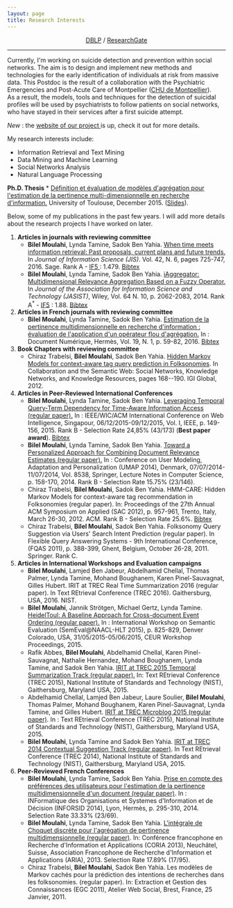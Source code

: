 ```yaml
---
layout: page
title: Research Interests
---
```


<div align="center">
<a href="http://dblp.uni-trier.de/pers/hd/m/Moulahi:Bilel" target="_blank">DBLP</a> / <a href="https://www.researchgate.net/profile/Bilel_Moulahi" target="_blank">ResearchGate</a> 
</div>

----

Currently, I'm working on suicide detection and prevention within social networks. The aim is to design and implement new methods and technologies for the early identification of individuals at risk from massive data. This Postdoc is the result of a collaboration with the Psychiatric Emergencies and Post-Acute Care of Montpellier ([CHU de Montpellier](http://www.chu-montpellier.fr/)).  
As a result, the models, tools and techniques for the detection of suicidal profiles will be used by psychiatrists to follow patients on social networks, who have stayed in their services after a first suicide attempt.


<link href="//maxcdn.bootstrapcdn.com/font-awesome/4.1.0/css/font-awesome.min.css" rel="stylesheet">
<i class='fa fa-bell faa-ring animated fa-1x'>  New </i> :  the <a href = "http://advanse.lirmm.fr/dontdoit/">website of our project </a> is up, check it out for more details. 

My research interests include:

- Information Retrieval and Text Mining
- Data Mining and Machine Learning
- Social Networks Analysis
- Natural Language Processing

**Ph.D. Thesis**
    * [Définition et évaluation de modèles d'agrégation pour l'estimation de la pertinence multi-dimensionnelle en recherche d'information.](https://hal-univ-tlse2.archives-ouvertes.fr/tel-01249652/file/Thesis_Moulahi_2015.pdf) University of Toulouse, December 2015. ([Slides](http://www.slideshare.net/ptithacker/dfinition-et-valuation-de-modles-dagrgation-pour-lestimation-de-la-pertinence-multidimensionnelle-en-recherche-dinformation)).


Below, some of my publications in the past few years. I will add more details about the research projects I have worked on later. 


1. **Articles in journals with reviewing committee**
    * **Bilel Moulahi**, Lynda Tamine, Sadok Ben Yahia. [When time meets information retrieval: Past proposals, current plans and future trends.]( https://www.irit.fr/publis/IRIS/JIS2016_MTB.pdf) In <i>Journal of Information Science (JIS)</i>. Vol. 42, N. 6, pages 725-747, 2016. Sage. Rank A - <a href = "https://goo.gl/Cwh7cuIF5"> IF5 </a> : 1.479. [Bibtex](http://dblp.uni-trier.de/rec/bibtex/journals/jis/MoulahiTY16)
    * **Bilel Moulahi**, Lynda Tamine, Sadok Ben Yahia. [iAggregator: Multidimensional Relevance Aggregation Based on a Fuzzy Operator.](https://www.irit.fr/publis/SIG/Moulahi_et_al_Jasist2014.pdf) In <i>Journal of the Association for Information Science and Technology (JASIST)</i>, Wiley, Vol. 64 N. 10, p. 2062-2083, 2014. Rank A<sup>&#42;</sup> - [IF5](https://goo.gl/CcW6Ms) : 1.88. [Bibtex](http://dblp.uni-trier.de/rec/bibtex/journals/jasis/MoulahiTY14)
1. **Articles in French journals with reviewing committee**
	* **Bilel Moulahi**, Lynda Tamine, Sadok Ben Yahia. [Estimation de la pertinence multidimensionnelle en recherche d'information : évaluation de l'application d'un opérateur flou d'agrégation.](https://www.irit.fr/publis/IRIS/RevueDN2016_MTB.pdf) In : Document Numérique, Hermès, Vol. 19, N. 1, p. 59-82, 2016. [Bibtex](http://dblp.uni-trier.de/rec/bibtex/journals/dn/MoulahiTY16)
1. **Book Chapters with reviewing committee**
    * Chiraz Trabelsi, **Bilel Moulahi**, Sadok Ben Yahia. [Hidden Markov Models for context-aware tag query prediction in Folksonomies](https://books.google.fr/books?id=yqOeBQAAQBAJ&pg=PA168&lpg=PA168&dq=Hidden+Markov+Models+for+context-aware+tag+query+prediction+in+Folksonomies.+In+Collaboration+and+the+Semantic+Web:+Social+Networks&source=bl&ots=avGg4p6FUM&sig=bUdbx-rxkMvchxL6_-DpYvjsPis&hl=en&sa=X&ved=0ahUKEwicotmR_o7QAhWG6RQKHcgoAkkQ6AEIIzAB#v=onepage&q=Hidden%20Markov%20Models%20for%20context-aware%20tag%20query%20prediction%20in%20Folksonomies.%20In%20Collaboration%20and%20the%20Semantic%20Web%3A%20Social%20Networks&f=false). In Collaboration and the Semantic Web: Social Networks, Knowledge Networks, and Knowledge Resources, pages 168--190. IGI Global, 2012.
1. **Articles in Peer-Reviewed International Conferences**
    * **Bilel Moulahi**, Lynda Tamine, Sadok Ben Yahia. [Leveraging Temporal Query-Term Dependency for Time-Aware Information Access (regular paper).](https://www.irit.fr/publis/SIG/2015_WI_MTB.pdf) In : IEEE/WIC/ACM International Conference on Web Intelligence, Singapour, 06/12/2015-09/12/2015, Vol. I, IEEE, p. 149-156, 2015. Rank B - Selection Rate 24,85% (43/173) (**Best paper award**). [Bibtex](http://dblp.uni-trier.de/rec/bibtex/conf/webi/MoulahiTY15)
    * **Bilel Moulahi**, Lynda Tamine, Sadok Ben Yahia. [Toward a Personalized Approach for Combining Document Relevance Estimates (regular paper).](https://www.irit.fr/publis/SIG/Moulahi_et_al_Umap2014.pdf) In : Conference on User Modeling, Adaptation and Personalization (UMAP 2014), Denmark, 07/07/2014-11/07/2014, Vol. 8538, Springer, Lecture Notes in Computer Science, p. 158-170, 2014.  Rank B - Selection Rate 15.75% (23/146). 
    * Chiraz Trabelsi, **Bilel Moulahi**, Sadok Ben Yahia. HMM-CARE: Hidden Markov Models for context-aware tag recommendation in Folksonomies (regular paper). In: Proceedings of the 27th Annual ACM Symposium on Applied (SAC 2012), p. 957-961, Trento, Italy, March 26-30, 2012. ACM.  Rank B - Selection Rate 25.6%. [Bibtex](http://dblp.uni-trier.de/rec/bibtex/conf/um/MoulahiTY14)
    * Chiraz Trabelsi, **Bilel Moulahi**, Sadok Ben Yahia. Folksonomy Query Suggestion via Users' Search Intent Prediction (regular paper). In Flexible Query Answering Systems - 9th International Conference, (FQAS 2011), p. 388-399, Ghent, Belgium, October 26-28, 2011. Springer. Rank C.
1. **Articles in International Workshops and Evaluation campaigns**
	* **Bilel Moulahi**, Lamjed Ben Jabeur, Abdelhamid Chellal, Thomas Palmer, Lynda Tamine, Mohand Boughanem, Karen Pinel-Sauvagnat, Gilles Hubert. IRIT at TREC Real Time Summarization 2016 (regular paper). In Text REtrieval Conference (TREC 2016). Gaithersburg, USA, 2016. NIST.
    * **Bilel Moulahi**, Jannik Strötgen, Michael Gertz, Lynda Tamine. [HeidelToul: A Baseline Approach for Cross-document Event Ordering (regular paper).](http://oatao.univ-toulouse.fr/15378/) In : International Workshop on Semantic Evaluation (SemEval@NAACL-HLT 2015), p. 825-829, Denver Colorado, USA, 31/05/2015-05/06/2015, CEUR Workshop Proceedings, 2015. 
    *  Raﬁk Abbes, **Bilel Moulahi**, Abdelhamid Chellal, Karen Pinel-Sauvagnat, Nathalie Hernandez, Mohand Boughanem, Lynda Tamine, and Sadok Ben Yahia. [IRIT at TREC 2015 Temporal Summarization Track  (regular paper).](http://trec.nist.gov/act_part/conference/papers/IRIT-TS.pdf) In: Text REtrieval Conference (TREC 2015), National Institute of Standards and Technology (NIST), Gaithersburg, Maryland USA, 2015.
    * Abdelhamid Chellal, Lamjed Ben Jabeur, Laure Soulier, **Bilel Moulahi**, Thomas Palmer, Mohand Boughanem, Karen Pinel-Sauvagnat, Lynda Tamine, and Gilles Hubert. [IRIT at TREC Microblog 2015 (regular paper)](http://trec.nist.gov/act_part/conference/papers/IRIT-MB.pdf). In : Text REtrieval Conference (TREC 2015), National Institute of Standards and Technology (NIST), Gaithersburg, Maryland USA, 2015. 
    * **Bilel Moulahi**, Lynda Tamine and Sadok Ben Yahia. [IRIT at TREC 2014 Contextual Suggestion Track  (regular paper)](http://trec.nist.gov/pubs/trec23/papers/pro-IRIT_cs.pdf). In Text REtrieval Conference (TREC 2014), National Institute of Standards and Technology (NIST), Gaithersburg, Maryland USA, 2015.
1. **Peer-Reviewed French Conferences**
    * **Bilel Moulahi**, Lynda Tamine, Sadok Ben Yahia. [Prise en compte des préférences des utilisateurs pour l'estimation de la pertinence multidimensionnelle d'un document (regular paper)](http://inforsid.fr/Lyon2014/wp-content/uploads/papiers/18_paper_42.pdf). In : INFormatique des Organisations et Systemes d'Information et de Décision (INFORSID 2014), Lyon, Hermès, p. 295-310, 2014. Selection Rate 33.33% (23/69).
    * **Bilel Moulahi**, Lynda Tamine, Sadok Ben Yahia. [L'intégrale de Choquet discrète pour l'agrégation de pertinence multidimensionnelle (regular paper)](http://coria.unine.ch/coria/coria2013_64.pdf). In: Conférence francophone en Recherche d'Information et Applications (CORIA 2013), Neuchâtel, Suisse, Association Francophone de Recherche d'Information et Applications (ARIA), 2013. Selection Rate 17.89% (17/95).
    *  Chiraz Trabelsi, **Bilel Moulahi**, Sadok Ben Yahia.  Les modèles de Markov cachés pour la prédiction des intentions de recherches dans les folksonomies. (regular paper). In: Extraction et Gestion des Connaissances (EGC 2011), Atelier Web Social, Brest, France, 25 Janvier, 2011.
    


